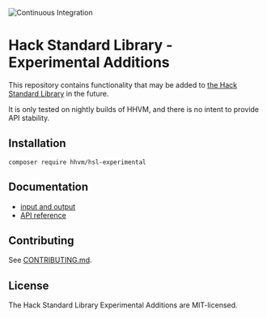 ![Continuous Integration](https://github.com/hhvm/hsl-experimental/workflows/Continuous%20Integration/badge.svg)

# Hack Standard Library - Experimental Additions

This repository contains functionality that may be added to
[the Hack Standard Library](https://github.com/hhvm/hsl/) in the future.

It is only tested on nightly builds of HHVM, and there is no intent to provide
API stability.

## Installation

```
composer require hhvm/hsl-experimental
```

## Documentation

- [input and output](https://docs.hhvm.com/hack/getting-started/input-and-output)
- [API reference](https://docs.hhvm.com/hsl-experimental/reference/)

## Contributing

See [CONTRIBUTING.md](CONTRIBUTING.md).

## License

The Hack Standard Library Experimental Additions are MIT-licensed.
